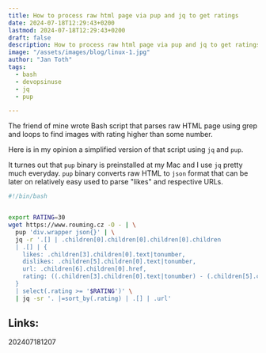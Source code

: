 ```yaml
---
title: How to process raw html page via pup and jq to get ratings
date: 2024-07-18T12:29:43+0200
lastmod: 2024-07-18T12:29:43+0200
draft: false
description: How to process raw html page via pup and jq to get ratings
image: "/assets/images/blog/linux-1.jpg"
author: "Jan Toth"
tags:
  - bash
  - devopsinuse
  - jq
  - pup

---
```



The friend of mine wrote Bash script that parses raw HTML page using grep and loops to find images with rating higher
than some number.

Here is in my opinion a simplified version of that script using `jq` and `pup`.

It turnes out that `pup` binary is preinstalled at my Mac and I use `jq` pretty much everyday.
`pup` binary converts raw HTML to `json` format that can be later on relatively easy used to parse "likes" and respective URLs.

```bash
#!/bin/bash


export RATING=30
wget https://www.rouming.cz -O - | \
  pup 'div.wrapper json{}' | \
  jq -r '.[] | .children[0].children[0].children[0].children
  | .[] | {
    likes: .children[3].children[0].text|tonumber,
    dislikes: .children[5].children[0].text|tonumber,
    url: .children[6].children[0].href,
    rating: ((.children[3].children[0].text|tonumber) - (.children[5].children[0].text|tonumber))|tonumber
  }
  | select(.rating >= '$RATING')' \
  | jq -sr '. |=sort_by(.rating) | .[] | .url'


```

## Links:

202407181207
